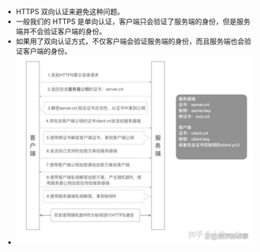 - HTTPS 双向认证来避免这种问题。
- 一般我们的 HTTPS 是单向认证，客户端只会验证了服务端的身份，但是服务端并不会验证客户端的身份。
- 如果用了双向认证方式，不仅客户端会验证服务端的身份，而且服务端也会验证客户端的身份。
- ![双向认证.jpeg](../assets/双向认证_1693039673142_0.jpeg)